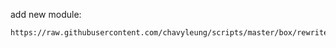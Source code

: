 add new module:

    https://raw.githubusercontent.com/chavyleung/scripts/master/box/rewrite/boxjs.rewrite.surge.sgmodule